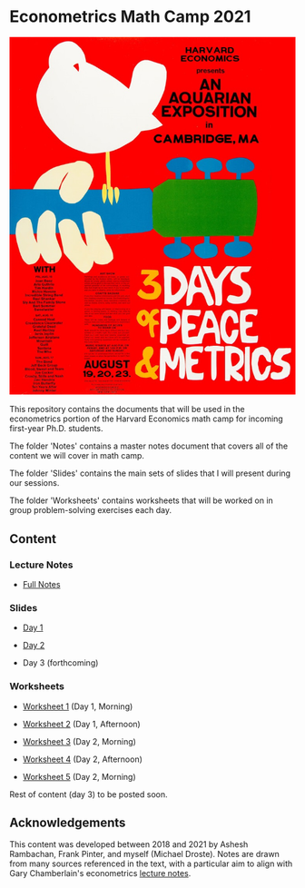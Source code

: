
Econometrics Math Camp 2021
=================================

![metrics math camp poster](misc/woodstock.jpeg?raw=true)

This repository contains the documents that will be used in the econometrics portion of the Harvard Economics math camp for incoming first-year Ph.D. students.

The folder 'Notes' contains a master notes document that covers all of the content we will cover in math camp. 

The folder 'Slides' contains the main sets of slides that I will present during our sessions. 

The folder 'Worksheets' contains worksheets that will be worked on in group problem-solving exercises each day.

Content
---------------------------------

### Lecture Notes

- [Full Notes](/Notes/math_camp_econometrics_notes.pdf)

### Slides

- [Day 1](/Slides/day1_slides.pdf)

- [Day 2](/Slides/day2_slides.pdf) 

- Day 3 (forthcoming)

### Worksheets

- [Worksheet 1](/Worksheets/worksheet1.pdf) (Day 1, Morning)

- [Worksheet 2](/Worksheets/worksheet2.pdf) (Day 1, Afternoon)

- [Worksheet 3](/Worksheets/worksheet3.pdf) (Day 2, Morning)

- [Worksheet 4](/Worksheets/worksheet4.pdf) (Day 2, Afternoon)

- [Worksheet 5](/Worksheets/worksheet5.pdf) (Day 2, Morning)

Rest of content (day 3) to be posted soon.

Acknowledgements
---------------------------------

This content was developed between 2018 and 2021 by Ashesh Rambachan, Frank Pinter, and myself (Michael Droste). Notes are drawn from many sources referenced in the text, with a particular aim to align with Gary Chamberlain's econometrics [lecture notes](https://github.com/paulgp/GaryChamberlainLectureNotes/).
